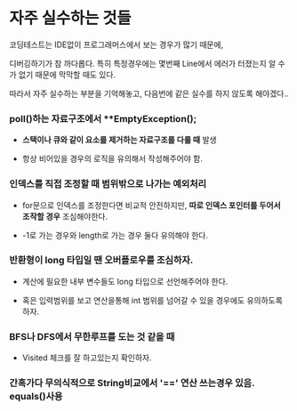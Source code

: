 # 자주 실수하는 것들

코딩테스트는 IDE없이 프로그래머스에서 보는 경우가 많기 때문에, 

디버깅하기가 참 까다롭다. 특히 특정경우에는 몇번째 Line에서 에러가 터졌는지 알 수가 없기 때문에 막막할 때도 있다.

따라서 자주 실수하는 부분을 기억해놓고, 다음번에 같은 실수를 하지 않도록 해야겠다..


### poll()하는 자료구조에서 **EmptyException();

- **스택이나 큐와 같이 요소를 제거하는 자료구조를 다룰 때** 발생

- 항상 비어있을 경우의 로직을 유의해서 작성해주어야 함.

### 인덱스를 직접 조정할 때 범위밖으로 나가는 예외처리

- for문으로 인덱스를 조정한다면 비교적 안전하지만, **따로 인덱스 포인터를 두어서 조작할 경우** 조심해야한다.

- -1로 가는 경우와 length로 가는 경우 둘다 유의해야 한다.

### 반환형이 long 타입일 땐 오버플로우를 조심하자.

- 계산에 필요한 내부 변수들도 long 타입으로 선언해주어야 한다.

- 혹은 입력범위를 보고 연산을통해 int 범위를 넘어갈 수 있을 경우에도 유의하도록 하자.

### BFS나 DFS에서 무한루프를 도는 것 같을 때

- Visited 체크를 잘 하고있는지 확인하자.

### 간혹가다 무의식적으로 String비교에서 '==' 연산 쓰는경우 있음. equals()사용
